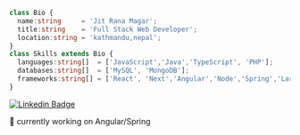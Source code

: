 ```typescript
class Bio {
  name:string     = 'Jit Rana Magar';
  title:string    = 'Full Stack Web Developer';
  location:string = 'kathmandu,nepal';
}
class Skills extends Bio {
  languages:string[]  = ['JavaScript','Java','TypeScript', 'PHP'];
  databases:string[]  = ['MySQL', 'MongoDB'];
  frameworks:string[] = ['React', 'Next','Angular','Node','Spring','Laravel','TailwindCss','Bootstrap','MaterialUI'];
}
```
[![Linkedin Badge](https://img.shields.io/badge/-LinkedIn-0e76a8?style=for-the-badge&logo=Linkedin&logoColor=white)](https://www.linkedin.com/in/jit-rana-magar-4a557516a/)


🔭 currently working on Angular/Spring

